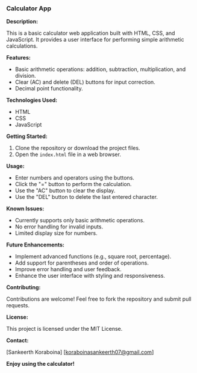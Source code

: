 ### Calculator App

**Description:**

This is a basic calculator web application built with HTML, CSS, and JavaScript. It provides a user interface for performing simple arithmetic calculations.

**Features:**

* Basic arithmetic operations: addition, subtraction, multiplication, and division.
* Clear (AC) and delete (DEL) buttons for input correction.
* Decimal point functionality.

**Technologies Used:**

* HTML
* CSS
* JavaScript

**Getting Started:**

1. Clone the repository or download the project files.
2. Open the `index.html` file in a web browser.

**Usage:**

* Enter numbers and operators using the buttons.
* Click the "=" button to perform the calculation.
* Use the "AC" button to clear the display.
* Use the "DEL" button to delete the last entered character.

**Known Issues:**

* Currently supports only basic arithmetic operations.
* No error handling for invalid inputs.
* Limited display size for numbers.

**Future Enhancements:**

* Implement advanced functions (e.g., square root, percentage).
* Add support for parentheses and order of operations.
* Improve error handling and user feedback.
* Enhance the user interface with styling and responsiveness.

**Contributing:**

Contributions are welcome! Feel free to fork the repository and submit pull requests.

**License:**

This project is licensed under the MIT License.

**Contact:**

[Sankeerth Koraboina]
[koraboinasankeerth07@gmail.com]

**Enjoy using the calculator!**
